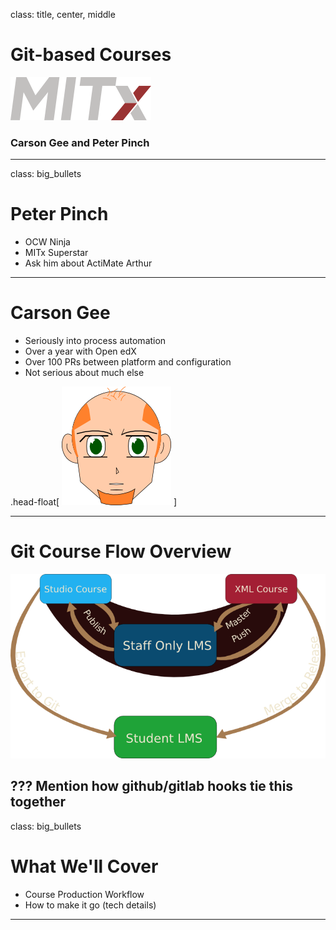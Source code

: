 class: title, center, middle

# Git-based Courses

![logo](../assets/mitx_logo.png)

### Carson Gee and Peter Pinch

---
class: big_bullets

# Peter Pinch
- OCW Ninja
- MITx Superstar
- Ask him about ActiMate Arthur
---

# Carson Gee

- Seriously into process automation
- Over a year with Open edX
- Over 100 PRs between platform and configuration
- Not serious about much else

.head-float[
![logo](../assets/carson.png)
]

---

# Git Course Flow Overview

![Process Overview](../assets/flow_overview.png)

???
Mention how github/gitlab hooks tie this together
---
class: big_bullets

# What We'll Cover

- Course Production Workflow
- How to make it go (tech details)

---
